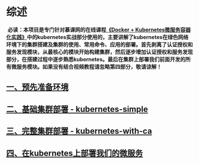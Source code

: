 # 综述

  **必读：本项目是专门针对慕课网的在线课程[《Docker + Kubernetes微服务容器化实践》][5]中的kubernetes实战部分使用的，主要讲解了kubernetes在绿色网络环境下的集群搭建及集群的使用、常用命令、应用的部署。首先剥离了认证授权和服务发现模块，从最核心的模块开始构建集群，然后逐步增加认证授权和服务发现部分，在搭建过程中逐步熟悉kubernetes。最后在集群上部署我们前面开发的所有微服务模块。如果没有结合视频教程请忽略第四部分，敬请谅解！**
  
## [一、预先准备环境][1]
## [二、基础集群部署 - kubernetes-simple][2]
## [三、完整集群部署 - kubernetes-with-ca][3]
## [四、在kubernetes上部署我们的微服务][4]








  [1]: https://github.com/shengjianzhou/kubernetes-starter/blob/master/docs/1-pre.md
  [2]: https://github.com/shengjianzhou/kubernetes-starter/blob/master/docs/2-kubernetes-simple.md
  [3]: https://github.com/shengjianzhou/kubernetes-starter/blob/master/docs/3-kubernetes-with-ca.md
  [4]: https://github.com/shengjianzhou/kubernetes-starter/blob/master/docs/3-kubernetes-with-ca.md
  [5]: https://coding.imooc.com/class/198.html
